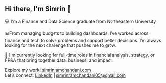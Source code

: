## Hi there, I'm Simrin 👋



💻 I'm a Finance and Data Science graduate from Northeastern University 

📊From managing budgets to building dashboards, I’ve worked across finance and tech to solve problems and support better decisions. I’m always looking for the next challenge that pushes me to grow. 

🎯 I'm currently looking for full-time roles in financial analysis, strategy, or FP&A that bring together data, business, and impact.


Explore my work! [simrinramchandani.com](https://simrinramchandani.com)  
Let’s connect: [LinkedIn](https://linkedin.com/in/simrinramchandani) | [simrinramchandani05@gmail.com](mailto:simrinramchandani05@gmail.com)

